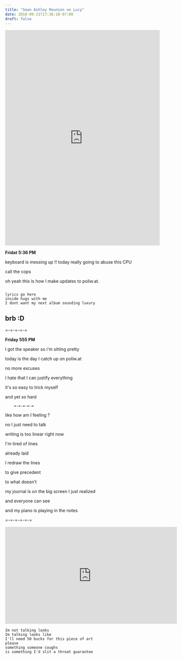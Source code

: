 ```yaml
---
title: "Sean Ashley Reunion on Lucy"
date: 2018-09-21T17:36:18-07:00
draft: false
---
```





<iframe width="100%" height="700" scrolling="no" frameborder="no" allow="autoplay" src="https://w.soundcloud.com/player/?url=https%3A//api.soundcloud.com/tracks/503132730%3Fsecret_token%3Ds-OFlSA&color=%23222222&auto_play=false&hide_related=false&show_comments=true&show_user=true&show_reposts=false&show_teaser=true&visual=true"></iframe>

**Fridat 5:36 PM**

keyboard is messing up !!
today really going to abuse this CPU

call the cops

oh yeah this is how I make updates to poliw.at.

```

lyrics go here
inside hugs with me
I dont want my next album sounding luxury

```


## brb :D

=-=-=-=-=


**Friday 555 PM**

I got the speaker so i'm sitting pretty

today is the day I catch up on poliw.at

no more excuses

I hate that I can justify everything

it's so easy to trick myself

and yet so hard

        =-=-=-=-=


  like how am I feeling ?

  no I just need to talk

  writing is too linear right now

  I'm tired of lines

  already laid

  I redraw the lines

  to give precedent

  to what doesn't

  my journal is on the big screen I just realized

  and everyone can see

  and my piano is playing in the notes

  =-=-=-=-=-=


  <iframe width="560" height="315" src="https://www.youtube.com/embed/kcqryV1Mfjw" frameborder="0" allow="autoplay; encrypted-media" allowfullscreen></iframe>





  ```
  Im not talking looks
  Im talking looks like
  I'll need 50 bucks for this piece of art
  please
  something someone coughs
  is something I'd slit a throat guarantee
  ```
